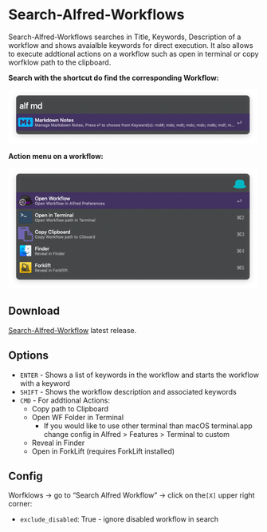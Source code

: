 # Search-Alfred-Workflows

Search-Alfred-Workflows searches in Title, Keywords, Description of a workflow and shows avaialble keywords for direct execution. It also allows to execute addtional actions on a workflow such as open in terminal or copy worfklow path to the clipboard.

**Search with the shortcut do find the corresponding Workflow:**

![Screen Shot 2019-08-05 at 07.33.33](README.assets/alf.png)

**Action menu on a workflow:**

![Screen Shot 2019-08-05 at 07.33.42](README.assets/actions.png)

## Download

[Search-Alfred-Workflow](https://github.com/Acidham/search-alfred-workflows/releases/latest) latest release.

## Options

* `ENTER` - Shows a list of keywords in the workflow and starts the workflow with a keyword
* `SHIFT` - Shows the workflow description and associated keywords
* `CMD` - For addtional Actions:
  * Copy path to Clipboard
  * Open WF Folder in Terminal 
    * If you would like to use other terminal than macOS terminal.app change config in Alfred > Features > Terminal to custom
  * Reveal in Finder
  * Open in ForkLift (requires ForkLift installed)

## Config

Worfklows → go to “Search Alfred Workflow” → click on the`[X]` upper right corner: 

* `exclude_disabled`: True - ignore disabled workflow in search
